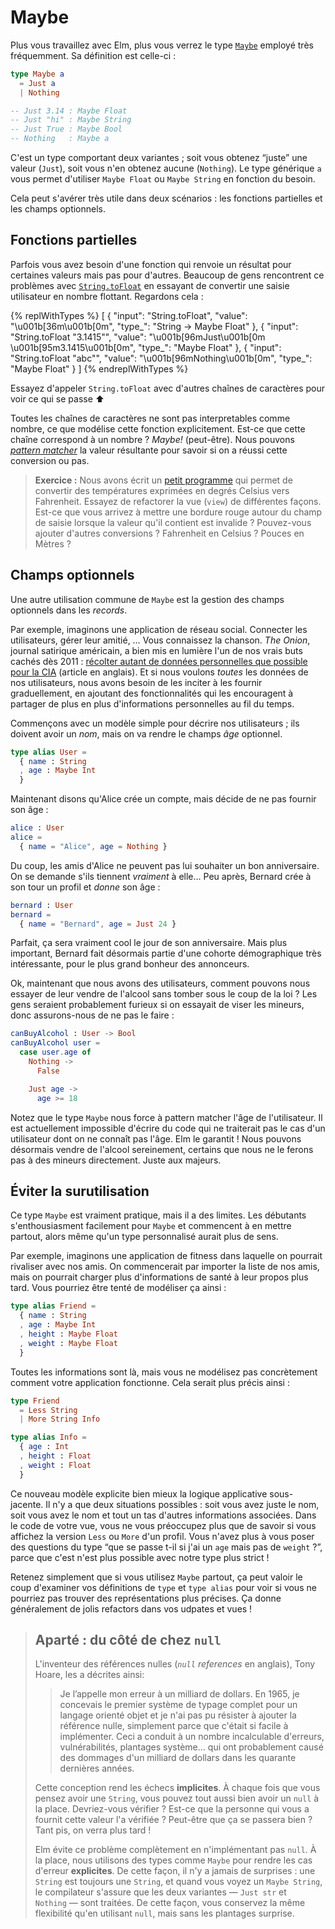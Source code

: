 # Maybe

Plus vous travaillez avec Elm, plus vous verrez le type [`Maybe`][Maybe] employé très fréquemment. Sa définition est celle-ci :

```elm
type Maybe a
  = Just a
  | Nothing

-- Just 3.14 : Maybe Float
-- Just "hi" : Maybe String
-- Just True : Maybe Bool
-- Nothing   : Maybe a
```

C'est un type comportant deux variantes ; soit vous obtenez “juste” une valeur (`Just`), soit vous n'en obtenez aucune (`Nothing`). Le type générique `a` vous permet d'utiliser `Maybe Float` ou `Maybe String` en fonction du besoin.

Cela peut s'avérer très utile dans deux scénarios : les fonctions partielles et les champs optionnels.

[Maybe]: https://package.elm-lang.org/packages/elm-lang/core/latest/Maybe#Maybe


## Fonctions partielles

Parfois vous avez besoin d'une fonction qui renvoie un résultat pour certaines valeurs mais pas pour d'autres. Beaucoup de gens rencontrent ce problèmes avec [`String.toFloat`][toFloat] en essayant de convertir une saisie utilisateur en nombre flottant. Regardons cela :

{% replWithTypes %}
[
  {
    "input": "String.toFloat",
    "value": "\u001b[36m<function>\u001b[0m",
    "type_": "String -> Maybe Float"
  },
  {
    "input": "String.toFloat \"3.1415\"",
    "value": "\u001b[96mJust\u001b[0m \u001b[95m3.1415\u001b[0m",
    "type_": "Maybe Float"
  },
  {
    "input": "String.toFloat \"abc\"",
    "value": "\u001b[96mNothing\u001b[0m",
    "type_": "Maybe Float"
  }
]
{% endreplWithTypes %}

Essayez d'appeler `String.toFloat` avec d'autres chaînes de caractères pour voir ce qui se passe ⬆️

Toutes les chaînes de caractères ne sont pas interpretables comme nombre, ce que modélise cette fonction explicitement. Est-ce que cette chaîne correspond à un nombre ? *Maybe!* (peut-être). Nous pouvons [*pattern matcher*](/types/pattern_matching.html) la valeur résultante pour savoir si on a réussi cette conversion ou pas.

> **Exercice :** Nous avons écrit un [petit programme](https://ellie-app.com/bJSMQz9tydqa1) qui permet de convertir des températures exprimées en degrés Celsius vers Fahrenheit. Essayez de refactorer la vue (`view`) de différentes façons. Est-ce que vous arrivez à mettre une bordure rouge autour du champ de saisie lorsque la valeur qu'il contient est invalide ? Pouvez-vous ajouter d'autres conversions ? Fahrenheit en Celsius ? Pouces en Mètres ?

[toFloat]: https://package.elm-lang.org/packages/elm-lang/core/latest/String#toFloat


## Champs optionnels

Une autre utilisation commune de `Maybe` est la gestion des champs optionnels dans les *records*.

Par exemple, imaginons une application de réseau social. Connecter les utilisateurs, gérer leur amitié, … Vous connaissez la chanson. *The Onion*, journal satirique américain, a bien mis en lumière l'un de nos vrais buts cachés dès 2011 : [récolter autant de données personnelles que possible pour la CIA](https://www.theonion.com/cias-facebook-program-dramatically-cut-agencys-costs-1819594988) (article en anglais). Et si nous voulons *toutes* les données de nos utilisateurs, nous avons besoin de les inciter à les fournir graduellement, en ajoutant des fonctionnalités qui les encouragent à partager de plus en plus d'informations personnelles au fil du temps.

Commençons avec un modèle simple pour décrire nos utilisateurs ; ils doivent avoir un *nom*, mais on va rendre le champs *âge* optionnel.

```elm
type alias User =
  { name : String
  , age : Maybe Int
  }
```

Maintenant disons qu'Alice crée un compte, mais décide de ne pas fournir son âge :

```elm
alice : User
alice =
  { name = "Alice", age = Nothing }
```

Du coup, les amis d'Alice ne peuvent pas lui souhaiter un bon anniversaire. On se demande s'ils tiennent _vraiment_ à elle… Peu après, Bernard crée à son tour un profil et *donne* son âge :

```elm
bernard : User
bernard =
  { name = "Bernard", age = Just 24 }
```

Parfait, ça sera vraiment cool le jour de son anniversaire. Mais plus important, Bernard fait désormais partie d'une cohorte démographique très intéressante, pour le plus grand bonheur des annonceurs.

Ok, maintenant que nous avons des utilisateurs, comment pouvons nous essayer de leur vendre de l'alcool sans tomber sous le coup de la loi ? Les gens seraient probablement furieux si on essayait de viser les mineurs, donc assurons-nous de ne pas le faire :

```elm
canBuyAlcohol : User -> Bool
canBuyAlcohol user =
  case user.age of
    Nothing ->
      False

    Just age ->
      age >= 18
```

Notez que le type `Maybe` nous force à pattern matcher l'âge de l'utilisateur. Il est actuellement impossible d'écrire du code qui ne traiterait pas le cas d'un utilisateur dont on ne connaît pas l'âge. Elm le garantit ! Nous pouvons désormais vendre de l'alcool sereinement, certains que nous ne le ferons pas à des mineurs directement. Juste aux majeurs.


## Éviter la surutilisation

Ce type `Maybe` est vraiment pratique, mais il a des limites. Les débutants s'enthousiasment facilement pour `Maybe` et commencent à en mettre partout, alors même qu'un type personnalisé aurait plus de sens.

Par exemple, imaginons une application de fitness dans laquelle on pourrait rivaliser avec nos amis. On commencerait par importer la liste de nos amis, mais on pourrait charger plus d'informations de santé à leur propos plus tard. Vous pourriez être tenté de modéliser ça ainsi :

```elm
type alias Friend =
  { name : String
  , age : Maybe Int
  , height : Maybe Float
  , weight : Maybe Float
  }
```

Toutes les informations sont là, mais vous ne modélisez pas concrètement comment votre application fonctionne. Cela serait plus précis ainsi :

```elm
type Friend
  = Less String
  | More String Info

type alias Info =
  { age : Int
  , height : Float
  , weight : Float
  }
```

Ce nouveau modèle explicite bien mieux la logique applicative sous-jacente.  Il n'y a que deux situations possibles : soit vous avez juste le nom, soit vous avez le nom et tout un tas d'autres informations associées. Dans le code de votre vue, vous ne vous préoccupez plus que de savoir si vous affichez la version `Less` ou `More` d'un profil. Vous n'avez plus à vous poser des questions du type &ldquo;que se passe t-il si j'ai un `age` mais pas de `weight` ?&rdquo;, parce que c'est n'est plus possible avec notre type plus strict !

Retenez simplement que si vous utilisez `Maybe` partout, ça peut valoir le coup d'examiner vos définitions de `type` et `type alias` pour voir si vous ne pourriez pas trouver des représentations plus précises. Ça donne généralement de jolis refactors dans vos udpates et vues !


> ## Aparté : du côté de chez `null`
>
> L'inventeur des références nulles (*`null` references* en anglais), Tony Hoare, les a décrites ainsi:
>
> > Je l’appelle mon erreur à un milliard de dollars. En 1965, je concevais le premier système de typage complet pour un langage orienté objet et je n'ai pas pu résister à ajouter la référence nulle, simplement parce que c'était si facile à implémenter. Ceci a conduit à un nombre incalculable d'erreurs, vulnérabilités, plantages système… qui ont probablement causé des dommages d'un milliard de dollars dans les quarante dernières années.
>
> Cette conception rend les échecs **implicites**. À chaque fois que vous pensez avoir une `String`, vous pouvez tout aussi bien avoir un `null` à la place. Devriez-vous vérifier ? Est-ce que la personne qui vous a fournit cette valeur l'a vérifiée ? Peut-être que ça se passera bien ? Tant pis, on verra plus tard !
>
> Elm évite ce problème complètement en n'implémentant pas `null`. À la place, nous utilisons des types comme `Maybe` pour rendre les cas d'erreur **explicites**. De cette façon, il n'y a jamais de surprises : une `String` est toujours une `String`, et quand vous voyez un `Maybe String`, le compilateur s'assure que les deux variantes — `Just str` et `Nothing` — sont traitées. De cette façon, vous conservez la même flexibilité qu'en utilisant `null`, mais sans les plantages surprise.
